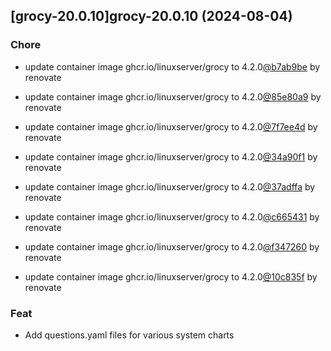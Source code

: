 

## [grocy-20.0.10]grocy-20.0.10 (2024-08-04)

### Chore



- update container image ghcr.io/linuxserver/grocy to 4.2.0[@b7ab9be](https://github.com/b7ab9be) by renovate

- update container image ghcr.io/linuxserver/grocy to 4.2.0[@85e80a9](https://github.com/85e80a9) by renovate

- update container image ghcr.io/linuxserver/grocy to 4.2.0[@7f7ee4d](https://github.com/7f7ee4d) by renovate

- update container image ghcr.io/linuxserver/grocy to 4.2.0[@34a90f1](https://github.com/34a90f1) by renovate

- update container image ghcr.io/linuxserver/grocy to 4.2.0[@37adffa](https://github.com/37adffa) by renovate

- update container image ghcr.io/linuxserver/grocy to 4.2.0[@c665431](https://github.com/c665431) by renovate

- update container image ghcr.io/linuxserver/grocy to 4.2.0[@f347260](https://github.com/f347260) by renovate

- update container image ghcr.io/linuxserver/grocy to 4.2.0[@10c835f](https://github.com/10c835f) by renovate

### Feat



- Add questions.yaml files for various system charts